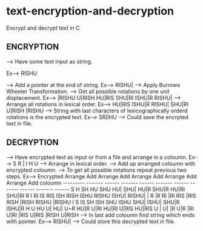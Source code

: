 # text-encryption-and-decryption
Encrypt and decrypt text in C

ENCRYPTION
-----------------
--> Have some text input as string.

Ex--> RISHU

--> Add a pointer at the end of string.
    Ex--> RISHU|
--> Apply Burrows Wheeler Transformation.
    --> Get all possible rotations by one unit displacement.
        Ex--> |RISHU
              U|RISH
              HU|RIS
              SHU|RI
              ISHU|R
              RISHU|
    --> Arrange all rotations in lexical order.
        Ex--> HU|RIS
              ISHU|R
              RISHU|
              SHU|RI
              U|RISH
              |RISHU
--> String with last characters of lexicographically orderd rotations is the encrypted text.
    Ex--> SR|IHU
--> Could save the encrpted text in file.

DECRYPTION
-----------------
--> Have encrypted text as input or from a file and arrange in a coloumn.
    Ex--> S
          R
          |
          I
          H
          U
--> Arrange in lexical order.
--> Add up arranged coloumn with encrypted coloumn.
--> To get all possible rotations repeat previous two steps.
Ex--> Encrypted  Arrange   Add     Arrange   Add     Arrange   Add     Arrange   Add     Arrange   Add
       coloumn
      ---------  -------   ------  -------   ------  -------   ------  -------   ------  -------   ------
          S      H         SH      HU        SHU      HU|      SHU|    HU|R      SHU|R   HU|RI     SHU|RI
          R      I         RI      IS        RIS      ISH      RISH    ISHU      RISHU   ISHU|     RISHU|
          |      R         |R      RI        |RI      RIS      |RIS    RISH      |RISH   RISHU     |RISHU
          I      S         IS      SH        ISH      SHU      ISHU    SHU|      ISHU|   SHU|R     ISHU|R
          H      U         HU      U|        HU|      U~R      HU|R    U|RI      HU|RI   U|RIS     HU|RIS
          U      |         U|      |R        U|R      |RI      U|RI    |RIS      U|RIS   |RISH     U|RISH
--> In last add coloumn find string which ends with pointer.
    Ex--> RISHU|
--> Could store this decrypted text in file. 
